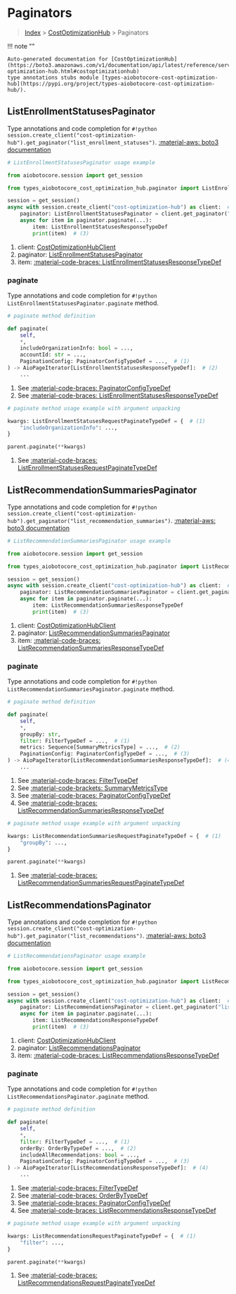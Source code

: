 # Paginators

> [Index](../README.md) > [CostOptimizationHub](./README.md) > Paginators

!!! note ""

    Auto-generated documentation for [CostOptimizationHub](https://boto3.amazonaws.com/v1/documentation/api/latest/reference/services/cost-optimization-hub.html#costoptimizationhub)
    type annotations stubs module [types-aiobotocore-cost-optimization-hub](https://pypi.org/project/types-aiobotocore-cost-optimization-hub/).

## ListEnrollmentStatusesPaginator

Type annotations and code completion for `#!python session.create_client("cost-optimization-hub").get_paginator("list_enrollment_statuses")`.
[:material-aws: boto3 documentation](https://boto3.amazonaws.com/v1/documentation/api/latest/reference/services/cost-optimization-hub/paginator/ListEnrollmentStatuses.html#CostOptimizationHub.Paginator.ListEnrollmentStatuses)

```python
# ListEnrollmentStatusesPaginator usage example

from aiobotocore.session import get_session

from types_aiobotocore_cost_optimization_hub.paginator import ListEnrollmentStatusesPaginator

session = get_session()
async with session.create_client("cost-optimization-hub") as client:  # (1)
    paginator: ListEnrollmentStatusesPaginator = client.get_paginator("list_enrollment_statuses")  # (2)
    async for item in paginator.paginate(...):
        item: ListEnrollmentStatusesResponseTypeDef
        print(item)  # (3)
```

1. client: [CostOptimizationHubClient](./client.md)
2. paginator: [ListEnrollmentStatusesPaginator](./paginators.md#listenrollmentstatusespaginator)
3. item: [:material-code-braces: ListEnrollmentStatusesResponseTypeDef](./type_defs.md#listenrollmentstatusesresponsetypedef) 


### paginate

Type annotations and code completion for `#!python ListEnrollmentStatusesPaginator.paginate` method.

```python
# paginate method definition

def paginate(
    self,
    *,
    includeOrganizationInfo: bool = ...,
    accountId: str = ...,
    PaginationConfig: PaginatorConfigTypeDef = ...,  # (1)
) -> AioPageIterator[ListEnrollmentStatusesResponseTypeDef]:  # (2)
    ...
```

1. See [:material-code-braces: PaginatorConfigTypeDef](./type_defs.md#paginatorconfigtypedef) 
2. See [:material-code-braces: ListEnrollmentStatusesResponseTypeDef](./type_defs.md#listenrollmentstatusesresponsetypedef) 


```python
# paginate method usage example with argument unpacking

kwargs: ListEnrollmentStatusesRequestPaginateTypeDef = {  # (1)
    "includeOrganizationInfo": ...,
}

parent.paginate(**kwargs)
```

1. See [:material-code-braces: ListEnrollmentStatusesRequestPaginateTypeDef](./type_defs.md#listenrollmentstatusesrequestpaginatetypedef) 
## ListRecommendationSummariesPaginator

Type annotations and code completion for `#!python session.create_client("cost-optimization-hub").get_paginator("list_recommendation_summaries")`.
[:material-aws: boto3 documentation](https://boto3.amazonaws.com/v1/documentation/api/latest/reference/services/cost-optimization-hub/paginator/ListRecommendationSummaries.html#CostOptimizationHub.Paginator.ListRecommendationSummaries)

```python
# ListRecommendationSummariesPaginator usage example

from aiobotocore.session import get_session

from types_aiobotocore_cost_optimization_hub.paginator import ListRecommendationSummariesPaginator

session = get_session()
async with session.create_client("cost-optimization-hub") as client:  # (1)
    paginator: ListRecommendationSummariesPaginator = client.get_paginator("list_recommendation_summaries")  # (2)
    async for item in paginator.paginate(...):
        item: ListRecommendationSummariesResponseTypeDef
        print(item)  # (3)
```

1. client: [CostOptimizationHubClient](./client.md)
2. paginator: [ListRecommendationSummariesPaginator](./paginators.md#listrecommendationsummariespaginator)
3. item: [:material-code-braces: ListRecommendationSummariesResponseTypeDef](./type_defs.md#listrecommendationsummariesresponsetypedef) 


### paginate

Type annotations and code completion for `#!python ListRecommendationSummariesPaginator.paginate` method.

```python
# paginate method definition

def paginate(
    self,
    *,
    groupBy: str,
    filter: FilterTypeDef = ...,  # (1)
    metrics: Sequence[SummaryMetricsType] = ...,  # (2)
    PaginationConfig: PaginatorConfigTypeDef = ...,  # (3)
) -> AioPageIterator[ListRecommendationSummariesResponseTypeDef]:  # (4)
    ...
```

1. See [:material-code-braces: FilterTypeDef](./type_defs.md#filtertypedef) 
2. See [:material-code-brackets: SummaryMetricsType](./literals.md#summarymetricstype) 
3. See [:material-code-braces: PaginatorConfigTypeDef](./type_defs.md#paginatorconfigtypedef) 
4. See [:material-code-braces: ListRecommendationSummariesResponseTypeDef](./type_defs.md#listrecommendationsummariesresponsetypedef) 


```python
# paginate method usage example with argument unpacking

kwargs: ListRecommendationSummariesRequestPaginateTypeDef = {  # (1)
    "groupBy": ...,
}

parent.paginate(**kwargs)
```

1. See [:material-code-braces: ListRecommendationSummariesRequestPaginateTypeDef](./type_defs.md#listrecommendationsummariesrequestpaginatetypedef) 
## ListRecommendationsPaginator

Type annotations and code completion for `#!python session.create_client("cost-optimization-hub").get_paginator("list_recommendations")`.
[:material-aws: boto3 documentation](https://boto3.amazonaws.com/v1/documentation/api/latest/reference/services/cost-optimization-hub/paginator/ListRecommendations.html#CostOptimizationHub.Paginator.ListRecommendations)

```python
# ListRecommendationsPaginator usage example

from aiobotocore.session import get_session

from types_aiobotocore_cost_optimization_hub.paginator import ListRecommendationsPaginator

session = get_session()
async with session.create_client("cost-optimization-hub") as client:  # (1)
    paginator: ListRecommendationsPaginator = client.get_paginator("list_recommendations")  # (2)
    async for item in paginator.paginate(...):
        item: ListRecommendationsResponseTypeDef
        print(item)  # (3)
```

1. client: [CostOptimizationHubClient](./client.md)
2. paginator: [ListRecommendationsPaginator](./paginators.md#listrecommendationspaginator)
3. item: [:material-code-braces: ListRecommendationsResponseTypeDef](./type_defs.md#listrecommendationsresponsetypedef) 


### paginate

Type annotations and code completion for `#!python ListRecommendationsPaginator.paginate` method.

```python
# paginate method definition

def paginate(
    self,
    *,
    filter: FilterTypeDef = ...,  # (1)
    orderBy: OrderByTypeDef = ...,  # (2)
    includeAllRecommendations: bool = ...,
    PaginationConfig: PaginatorConfigTypeDef = ...,  # (3)
) -> AioPageIterator[ListRecommendationsResponseTypeDef]:  # (4)
    ...
```

1. See [:material-code-braces: FilterTypeDef](./type_defs.md#filtertypedef) 
2. See [:material-code-braces: OrderByTypeDef](./type_defs.md#orderbytypedef) 
3. See [:material-code-braces: PaginatorConfigTypeDef](./type_defs.md#paginatorconfigtypedef) 
4. See [:material-code-braces: ListRecommendationsResponseTypeDef](./type_defs.md#listrecommendationsresponsetypedef) 


```python
# paginate method usage example with argument unpacking

kwargs: ListRecommendationsRequestPaginateTypeDef = {  # (1)
    "filter": ...,
}

parent.paginate(**kwargs)
```

1. See [:material-code-braces: ListRecommendationsRequestPaginateTypeDef](./type_defs.md#listrecommendationsrequestpaginatetypedef) 
